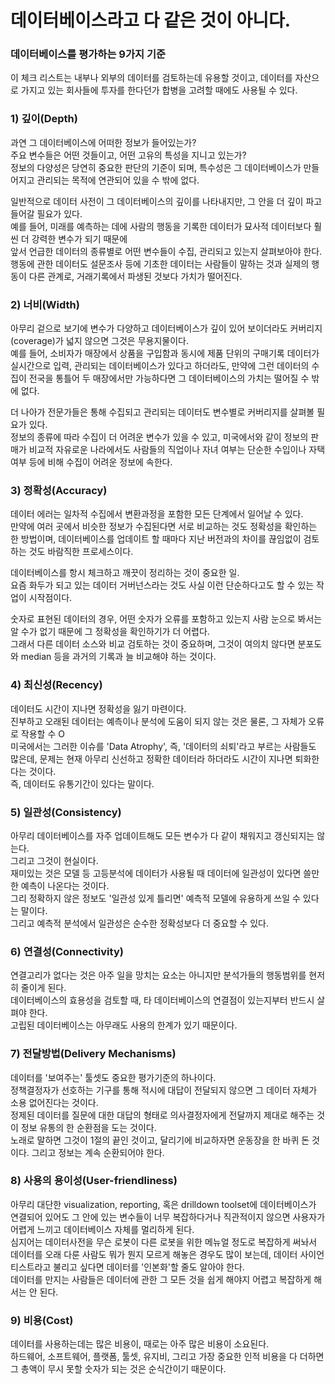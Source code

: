# 데이터베이스라고 다 같은 것이 아니다.                 
  

### 데이터베이스를 평가하는 9가지 기준         
이 체크 리스트는 내부나 외부의 데이터를 검토하는데 유용할 것이고, 데이터를 자산으로 가지고 있는 회사들에 투자를 한다던가 합병을 고려할 때에도 사용될 수 있다.      

### 1) 깊이(Depth)     

과연 그 데이터베이스에 어떠한 정보가 들어있는가?     
주요 변수들은 어떤 것들이고, 어떤 고유의 특성을 지니고 있는가?       
정보의 다양성은 당연히 중요한 판단의 기준이 되며, 특수성은 그 데이터베이스가 만들어지고 관리되는 목적에 연관되어 있을 수 밖에 없다.  

일반적으로 데이터 사전이 그 데이터베이스의 깊이를 나타내지만, 그 안을 더 깊이 파고들어갈 필요가 있다.      
예를 들어, 미래를 예측하는 데에 사람의 행동을 기록한 데이터가 묘사적 데이터보다 훨씬 더 강력한 변수가 되기 때문에      
앞서 언급한 데이터의 종류별로 어떤 변수들이 수집, 관리되고 있는지 살펴보아야 한다.       
행동에 관한 데이터도 설문조사 등에 기초한 데이터는 사람들이 말하는 것과 실제의 행동이 다른 관계로, 거래기록에서 파생된 것보다 가치가 떨어진다.            






### 2) 너비(Width)    

아무리 겉으로 보기에 변수가 다양하고 데이터베이스가 깊이 있어 보이더라도 커버리지(coverage)가 넓지 않으면 그것은 무용지물이다.   
예를 들어, 소비자가 매장에서 상품을 구입함과 동시에 제품 단위의 구매기록 데이터가 실시간으로 입력, 관리되는 데이터베이스가 있다고 하더라도, 만약에 그런 데이터의 수집이 전국을 통틀어 두 매장에서만 가능하다면 그 데이터베이스의 가치는 떨어질 수 밖에 없다.     

더 나아가 전문가들은 통해 수집되고 관리되는 데이터도 변수별로 커버리지를 살펴볼 필요가 있다.   
정보의 종류에 따라 수집이 더 어려운 변수가 있을 수 있고, 미국에서와 같이 정보의 판매가 비교적 자유로운 나라에서도 사람들의 직업이나 자녀 여부는 단순한 수입이나 자택여부 등에 비해 수집이 어려운 정보에 속한다.       



### 3) 정확성(Accuracy)     

데이터 에러는 일차적 수집에서 변환과정을 포함한 모든 단계에서 일어날 수 있다.   
만약에 여러 곳에서 비슷한 정보가 수집된다면 서로 비교하는 것도 정확성을 확인하는 한 방법이며, 데이터베이스를 업데이트 할 때마다 지난 버전과의 차이를 끊임없이 검토하는 것도 바람직한 프로세스이다.      

데이터베이스를 항시 체크하고 깨끗이 정리하는 것이 중요한 일.     
요즘 화두가 되고 있는 데이터 거버넌스라는 것도 사실 이런 단순하다고도 할 수 있는 작업이 시작점이다.         

숫자로 표현된 데이터의 경우, 어떤 숫자가 오류를 포함하고 있는지 사람 눈으로 봐서는 알 수가 없기 때문에 그 정확성을 확인하기가 더 어렵다.      
그래서 다른 데이터 소스와 비교 검토하는 것이 중요하며, 그것이 여의치 않다면 분포도와 median 등을 과거의 기록과 늘 비교해야 하는 것이다.       



### 4) 최신성(Recency)       

데이터도 시간이 지나면 정확성을 잃기 마련이다.    
진부하고 오래된 데이터는 예측이나 분석에 도움이 되지 않는 것은 물론, 그 자체가 오류로 작용할 수 O         
미국에서는 그러한 이슈를 'Data Atrophy', 즉, '데이터의 쇠퇴'라고 부르는 사람들도 많은데, 문제는 현재 아무리 신선하고 정확한 데이터라 하더라도 시간이 지나면 퇴화한다는 것이다.  
즉, 데이터도 유통기간이 있다는 말이다.      



### 5) 일관성(Consistency)       

아무리 데이터베이스를 자주 업데이트해도 모든 변수가 다 같이 채워지고 갱신되지는 않는다.     
그리고 그것이 현실이다.      
재미있는 것은 모델 등 고등분석에 데이터가 사용될 때 데이터에 일관성이 있다면 쓸만한 예측이 나온다는 것이다.        
그리 정확하지 않은 정보도 '일관성 있게 틀리면' 예측적 모델에 유용하게 쓰일 수 있다는 말이다.    
그리고 예측적 분석에서 일관성은 순수한 정확성보다 더 중요할 수 있다.    






### 6) 연결성(Connectivity)    

연결고리가 없다는 것은 아주 일을 망치는 요소는 아니지만 분석가들의 행동범위를 현저히 줄이게 된다.      
데이터베이스의 효용성을 검토할 때, 타 데이터베이스의 연결점이 있는지부터 반드시 살펴야 한다.       
고립된 데이터베이스는 아무래도 사용의 한계가 있기 때문이다.    





### 7) 전달방법(Delivery Mechanisms)  

데이터를 '보여주는' 툴셋도 중요한 평가기준의 하나이다.    
정책결정자가 선호하는 기구를 통해 적시에 대답이 전달되지 않으면 그 데이터 자체가 소용 없어진다는 것이다.     
정제된 데이터를 질문에 대한 대답의 형태로 의사결정자에게 전달까지 제대로 해주는 것이 정보 유통의 한 순환점을 도는 것이다.     
노래로 말하면 그것이 1절의 끝인 것이고, 달리기에 비교하자면 운동장을 한 바퀴 돈 것이다. 그리고 정보는 계속 순환되어야 한다.   




### 8) 사용의 용이성(User-friendliness)           
  
아무리 대단한 visualization, reporting, 혹은 drilldown toolset에 데이터베이스가 연결되어 있어도 그 안에 있는 변수들이 너무 복잡하다거나 직관적이지 않으면 사용자가 어렵게 느끼고 데이터베이스 자체를 멀리하게 된다.         
심지어는 데이터사전을 무슨 로봇이 다른 로봇을 위한 메뉴얼 정도로 복잡하게 써놔서 데이터를 오래 다룬 사람도 뭐가 뭔지 모르게 해놓은 경우도 많이 보는데, 데이터 사이언티스트라고 불리고 싶다면 데이터를 '인본화'할 줄도 알아야 한다.     
데이터를 만지는 사람들은 데이터에 관한 그 모든 것을 쉽게 해야지 어렵고 복잡하게 해서는 안 된다.      





### 9) 비용(Cost)       

데이터를 사용하는데는 많은 비용이, 때로는 아주 많은 비용이 소요된다.    
하드웨어, 소프트웨어, 플랫폼, 툴셋, 유지비, 그리고 가장 중요한 인적 비용을 다 더하면 그 총액이 무시 못할 숫자가 되는 것은 순식간이기 때문이다.         

